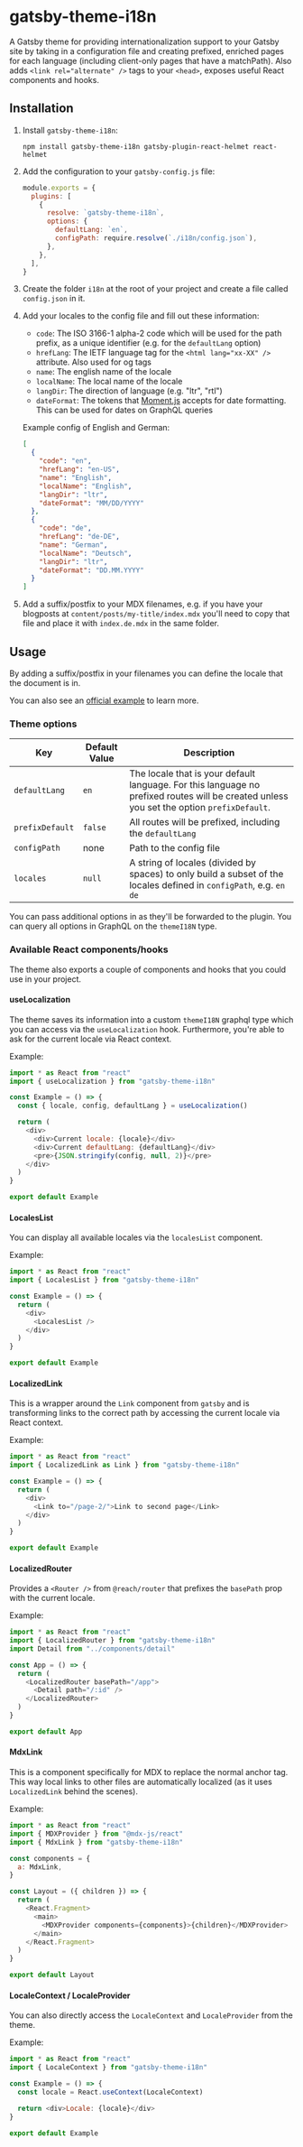 # gatsby-theme-i18n

A Gatsby theme for providing internationalization support to your Gatsby site by taking in a configuration file and creating prefixed, enriched pages for each language (including client-only pages that have a matchPath). Also adds `<link rel="alternate" />` tags to your `<head>`, exposes useful React components and hooks.

## Installation

1. Install `gatsby-theme-i18n`:

   ```shell
   npm install gatsby-theme-i18n gatsby-plugin-react-helmet react-helmet
   ```

2. Add the configuration to your `gatsby-config.js` file:

   ```js:title=gatsby-config.js
   module.exports = {
     plugins: [
       {
         resolve: `gatsby-theme-i18n`,
         options: {
           defaultLang: `en`,
           configPath: require.resolve(`./i18n/config.json`),
         },
       },
     ],
   }
   ```

3. Create the folder `i18n` at the root of your project and create a file called `config.json` in it.

4. Add your locales to the config file and fill out these information:

   - `code`: The ISO 3166-1 alpha-2 code which will be used for the path prefix, as a unique identifier (e.g. for the `defaultLang` option)
   - `hrefLang`: The IETF language tag for the `<html lang="xx-XX" />` attribute. Also used for og tags
   - `name`: The english name of the locale
   - `localName`: The local name of the locale
   - `langDir`: The direction of language (e.g. "ltr", "rtl")
   - `dateFormat`: The tokens that [Moment.js](https://momentjs.com/docs/#/parsing/string-format/) accepts for date formatting. This can be used for dates on GraphQL queries

   Example config of English and German:

   ```json
   [
     {
       "code": "en",
       "hrefLang": "en-US",
       "name": "English",
       "localName": "English",
       "langDir": "ltr",
       "dateFormat": "MM/DD/YYYY"
     },
     {
       "code": "de",
       "hrefLang": "de-DE",
       "name": "German",
       "localName": "Deutsch",
       "langDir": "ltr",
       "dateFormat": "DD.MM.YYYY"
     }
   ]
   ```

5. Add a suffix/postfix to your MDX filenames, e.g. if you have your blogposts at `content/posts/my-title/index.mdx` you'll need to copy that file and place it with `index.de.mdx` in the same folder.

## Usage

By adding a suffix/postfix in your filenames you can define the locale that the document is in.

You can also see an [official example](https://github.com/gatsbyjs/themes/tree/master/starters/example-i18n) to learn more.

### Theme options

| Key             | Default Value | Description                                                                                                                               |
| --------------- | ------------- | ----------------------------------------------------------------------------------------------------------------------------------------- |
| `defaultLang`   | `en`          | The locale that is your default language. For this language no prefixed routes will be created unless you set the option `prefixDefault`. |
| `prefixDefault` | `false`       | All routes will be prefixed, including the `defaultLang`                                                                                  |
| `configPath`    | none          | Path to the config file                                                                                                                   |
| `locales`       | `null`        | A string of locales (divided by spaces) to only build a subset of the locales defined in `configPath`, e.g. `en de`                       |

You can pass additional options in as they'll be forwarded to the plugin. You can query all options in GraphQL on the `themeI18N` type.

### Available React components/hooks

The theme also exports a couple of components and hooks that you could use in your project.

#### useLocalization

The theme saves its information into a custom `themeI18N` graphql type which you can access via the `useLocalization` hook. Furthermore, you're able to ask for the current locale via React context.

Example:

```js
import * as React from "react"
import { useLocalization } from "gatsby-theme-i18n"

const Example = () => {
  const { locale, config, defaultLang } = useLocalization()

  return (
    <div>
      <div>Current locale: {locale}</div>
      <div>Current defaultLang: {defaultLang}</div>
      <pre>{JSON.stringify(config, null, 2)}</pre>
    </div>
  )
}

export default Example
```

#### LocalesList

You can display all available locales via the `localesList` component.

Example:

```js
import * as React from "react"
import { LocalesList } from "gatsby-theme-i18n"

const Example = () => {
  return (
    <div>
      <LocalesList />
    </div>
  )
}

export default Example
```

#### LocalizedLink

This is a wrapper around the `Link` component from `gatsby` and is transforming links to the correct path by accessing the current locale via React context.

Example:

```js
import * as React from "react"
import { LocalizedLink as Link } from "gatsby-theme-i18n"

const Example = () => {
  return (
    <div>
      <Link to="/page-2/">Link to second page</Link>
    </div>
  )
}

export default Example
```

#### LocalizedRouter

Provides a `<Router />` from `@reach/router` that prefixes the `basePath` prop with the current locale.

Example:

```js
import * as React from "react"
import { LocalizedRouter } from "gatsby-theme-i18n"
import Detail from "../components/detail"

const App = () => {
  return (
    <LocalizedRouter basePath="/app">
      <Detail path="/:id" />
    </LocalizedRouter>
  )
}

export default App
```

#### MdxLink

This is a component specifically for MDX to replace the normal anchor tag. This way local links to other files are automatically localized (as it uses `LocalizedLink` behind the scenes).

Example:

```js
import * as React from "react"
import { MDXProvider } from "@mdx-js/react"
import { MdxLink } from "gatsby-theme-i18n"

const components = {
  a: MdxLink,
}

const Layout = ({ children }) => {
  return (
    <React.Fragment>
      <main>
        <MDXProvider components={components}>{children}</MDXProvider>
      </main>
    </React.Fragment>
  )
}

export default Layout
```

#### LocaleContext / LocaleProvider

You can also directly access the `LocaleContext` and `LocaleProvider` from the theme.

Example:

```js
import * as React from "react"
import { LocaleContext } from "gatsby-theme-i18n"

const Example = () => {
  const locale = React.useContext(LocaleContext)

  return <div>Locale: {locale}</div>
}

export default Example
```
